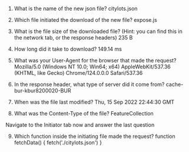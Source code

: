 1. What is the name of the new json file?
citylots.json

2. Which file initiated the download of the new file?
expose.js

3. What is the file size of the downloaded file? (Hint: you can find this in the network tab, or the response headers)
235 B

4. How long did it take to download?
149.14 ms 

5. What was your User-Agent for the browser that made the request?
Mozilla/5.0 (Windows NT 10.0; Win64; x64) AppleWebKit/537.36 (KHTML, like Gecko) Chrome/124.0.0.0 Safari/537.36

6. In the response header, what type of server did it come from?
cache-bur-kbur8200020-BUR

7. When was the file last modified?
Thu, 15 Sep 2022 22:44:30 GMT

8. What was the Content-Type of the file?
FeatureCollection

Navigate to the Initiator tab now and answer the last question

9. Which function inside the initiating file made the request?
function fetchData() {
  fetch('./citylots.json')
}